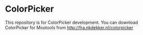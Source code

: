 ColorPicker
===========
This repository is for ColorPicker development.
You can download ColorPicker for Mootools from http://fra.nkdekker.nl/colorpicker
